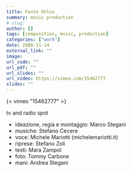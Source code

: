 ```yaml
---
title: Fonte Onlus
summary: music production
# slug: 
author: []
tags: [composition, music, production]
categories: ["work"]
date: 2008-11-14
external_link: ""
image:
url_code: ""
url_pdf: ""
url_slides: ""
url_video: https://vimeo.com/15462777
slides: ""
---
```

{< vimeo "15462777" >}

tv and radio spot
- ideazione, regia e montaggio: Marco Stegani
- musiche: Stefano Cecere
- voce: Michele Mariotti (michelemariotti.it)
- riprese: Stefano Zoli
- testi: Mara Zampol
- foto: Tommy Carbone
- mani: Andrea Stegani
